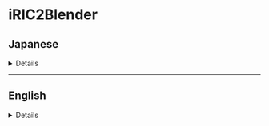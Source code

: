# iRIC2Blender

## Japanese 

<details>
  
### iRIC2Blenderについて
- iRIC2BlenderはBlender用のアドオンであり、iRICの計算結果をBlenderに読み込み三次元モデル化を行ったり、Blenderで編集を行った地形データをiRICに受け渡すことができます。

#### iRIC
- iRICについては以下を参照ください。
  
  <img src="https://i-ric.org/data/images/common/signature03mono.gif" width="200">
 
  - [iRICホームページ](https://i-ric.org/ja/)
- 現在、Nays2DH,NaysFloodの計算結果の出力に対応してます。
</br>

#### Blender
- Blenderについては以下を参照ください。
  <img src="https://www.blender.org/wp-content/uploads/2020/07/blender_logo_no_socket_white.png" width="200">

  - [Blenderホームページ](https://www.blender.org)
</br>

### 必須外部ライブラリ
- iRIC2Blenderではpyproj,staticmap,matplotlib等の外部ライブラリ(python)を使用しています。

- Blenderのpythonの場所が不明な場合はBlenderを開いて確認します。[scripting]タブを選択し、[scripting]タブのコンソール画面に以下のコマンドを入力します。

```
>>> import sys
>>> sys.path
```
- Windowsの場合は以下のような出力結果が出てきますので、コマンドプロンプトもしくはPowershellにおいて、以下のフォルダにアクセスし、Pythonを探します。

```
C:\Program Files\Blender Foundation\Blender 3.2\3.2\python\bin\
```

- Blenderのpythonが見つかったら、pythonに以下の外部ライブラリを追加してください。

```
> .\python.exe -m pip install --upgrade pip

> .\python.exe -m pip install pyproj
> .\python.exe -m pip install requests
> .\python.exe -m pip install Pillow
> .\python.exe -m pip install staticmap
> .\python.exe -m pip install matplotlib
```

- 外部ライブラリのインストールが完了したら、以下のコメントを入力し、外部ライブラリが入っているかを確認します。
```
> .\python.exe -m pip list
```

- Blenderに戻り、[scripting]タブのコンソール画面で以下のコマンドを入力し、外部ライブラリが無事にインポートできるか確認します。エラー等が生じない場合は無事にインポートできます。

```
>>> import pyproj
>>> import staticmap
>>> import matplotlib
```

- エラー等が生じる場合(特に初回)、は以下のコマンドで再度外部ライブラリを追加・更新します。

```
>.\python.exe -m pip install --upgrade --force-reinstall matplotlib
>.\python.exe -m pip install --upgrade --force-reinstall requests
>.\python.exe -m pip install --upgrade --force-reinstall Pillow
>.\python.exe -m pip install --upgrade --force-reinstall staticmap
```


### リリースノート
#### ver.0.1.230228 update by toshimushi
* preview version
  

### License
- iRIC2Blenderは、GPL Licenseを付与しており、営利/非営利目的に関わらず無償で利用することができますが、その正確性や妥当性を保証するものではないことを認識ください。そのため利用にあたっては、利用者責任とします。利用者が何らかの損害を被った場合でも一切負担、責任を負いません。

</details>


---
## English

<details>

### Overview of iRIC2Blender
- iRIC2Blender is the addon for Blender, which allows to make the calculation result on iRIC into 3d model and to generate exportable terrain data from Blender to iRIC. 

#### About iRIC
- Please refer the following url about iRIC.
  <img src="https://i-ric.org/data/images/common/signature03mono.gif" width="200">

  - [iRIC Website](https://i-ric.org/en/)
- iRIC2Blender allows to import the calculation result from Nays2DH and NaysFlood, the popular model on iRIC, into Blender.
</br>

#### Blender
- Please refer the following url about Blender.
  <img src="https://www.blender.org/wp-content/uploads/2020/07/blender_logo_no_socket_white.png" width="200">

  - [Blender Website](https://www.blender.org)
</br>

### Necessary External Library
- iRIC2Blender uses external library such as pyproj, staticmap, matplotlib, etc. 
- Please install the following external library to your python on Blender.


```
> .\python.exe -m pip install pyproj
> .\python.exe -m pip install requests
> .\python.exe -m pip install Pillow
> .\python.exe -m pip install staticmap
> .\python.exe -m pip install matplotlib
```

### Release notes
#### ver.0.1.230228 update by toshimushi
* preview version

### License
- iRIC2Blender is granted a GPL license and can be used free of charge regardless of whether it is for commercial or non-commercial purposes, but please be aware that it does not guarantee its accuracy or validity. Therefore, users are responsible for their use. Even if the user suffers any damage, we will not bear any burden or responsibility.

</details>